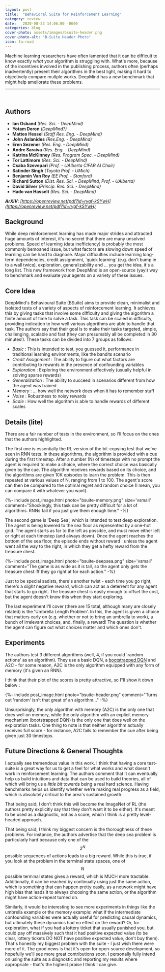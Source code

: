 ```yaml
---
layout: post
title:  "Behavioral Suite for Reinforcement Learning"
category: review
date:   2020-08-23 14:06:00 -0600
categories: blog
cover-photo: assets/images/bsuite-header.png
cover-photo-alt: "B-Suite Header Photo"
icon: fa-road
---
```


Machine learning researchers have often lamented that it can be difficult to know exactly *what* your algorithm is struggling with.
What's more, because of the incentives involved in the publishing process, authors often (perhaps inadvertently) present their algorithms in the best light, making it hard to objectively compare multple works.
DeepMind has a new benchmark that might help ameliorate these problems.

----------------------------
<br/>

## Authors
 - **Ian Osband** *(Res. Sci. - DeepMind)*
 - **Yotam Doron** *(DeepMind?)*
 - **Matteo Hessel** *(Staff Res. Eng. - DeepMind)*
 - **John Aslanides** *(Res.Eng. - DeepMind)*
 - **Eren Sezener** *(Res. Eng. - DeepMind)*
 - **Andre Saraiva** *(Res. Eng. - DeepMind)*
 - **Katrina McKinney** *(Res. Program Spec. - DeepMind)*
 - **Tor Lattimore** *(Res. Sci. - DeepMind)*
 - **Csaba Szevepari** *(Prof. - UAlberta CIFAR AI Chair)*
 - **Satinder Singh** *(Toyota Prof. - UMich)*
 - **Benjamin Van Roy** *(EE Prof. - Stanford)*
 - **Richard Sutton** *(Dist. Res. Sci. - DeepMind, Prof. - UAlberta)*
 - **David Silver** *(Princip. Res. Sci. - DeepMind)*
 - **Hado van Hasselt** *(Res. Sci. - DeepMind)*
 
***ArXiV***: *[https://openreview.net/pdf?id=rygf-kSYwH](https://openreview.net/pdf?id=rygf-kSYwH)*
 
## Background

While deep reinforcement learning has made major strides and attracted huge amounts of interest, it's no secret that there are many unsolved problems.
Speed of learning (data inefficiency) is probably the most commonly bemoaned issue, but what factors are slowing down speed of learning can be hard to diagnose.
Major difficulties include learning long-term dependencies, credit assignment, 'quick learning' (e.g. don't bump in to a wall twice), exploration, generalizability and ... you get the idea, it's a long list.
This new framework from DeepMind is an open-source (yay!) way to benchmark and evaluate your agents on a variety of these issues.

## Core Idea

DeepMind's Behavioural Suite (BSuite) aims to provide clean, minimalist and isolated tests of a variety of aspects of reinforcement learning.
It achieves this by giving tasks that involve some difficulty and giving the algorithm a finite amount of time to solve a task.
This task can be scaled in difficulty, providing indication to how well various algorithms are able to handle that task.
The authors say that their goal is to make their tasks targeted, simple, challenging, scalable and fast (they can presumably all be completed in 30 minutes!).
These tasks can be divided into 7 groups as follows:

 - *Basic* : This is intended to test, you guessed it, performance in traditional learning environments, like the bandits scenario
 - *Credit Assignment* : The ability to figure out what factors are contributing to rewards in the presence of confounding variables
 - *Exploration* : Exploring the environment effectively (usually helpful in solving sparse rewards)
 - *Generalization* : The ability to succeed in scenarios different from how the agent was trained
 - *Memory* : ... how well the network does when it has to remember stuff
 - *Noise* : Robustness to noisy rewards
 - *Scale* : How well the algorithm is able to handle rewards of different scales 

## Details (lite)

There are a fair number of tests in the environment, so I'll focus on the ones that the authors highlighted.

The first one is essentially the RL version of the bit-copying test that we've seen in RNN tests.
In these algorithms, the algorithm is provided with a cue during the first timestep.
After a number (N) of timesteps with no prompt the agent is required to make a choice, where the correct choice was basically given by the cue.
The algorithm receives rewards based on its choice, and the algorithms are given 10K episodes to learn the problem.
This is then repeated at various values of N, ranging from 1 to 100.
The agent's score can then be compared to the optimal regret and random choice (I mean, you can compare it with whatever you want).

{%- include post_image.html photo="bsuite-memory.png" size='vsmall' comment="Shockingly, this task can be pretty difficult for a lot of algorithms. RNNs fail if you just give them enough time." -%}

The second game is 'Deep Sea', which is intended to test deep exploration.
The agent is being lowered to the sea floor as represented by a one-hot grid.
The agent starts as far to the left as possible, and must move either left or right at each timestep (and always down).
Once the agent reaches the bottom of the sea floor, the episode ends without reward : unless the agent went all the way to the right, in which they get a hefty reward from the treasure chest.

{%- include post_image.html photo="bsuite-deepsea.png" size='vsmall' comment="The game is as wide as it is tall, so the agent only gets the treasure chest iff they go right at for each action." -%}

Just to be special sadists, there's another twist - each time you go right, there's a *slight* negative reward, which can act as a deterrent for any agent that starts to go right.
The treasure chest is easily enough to offset the cost, but the agent doesn't know this when they start exploring.

The last experiment I'll cover (there are 15 total, although many are closely related) is the 'Umbrella Length Problem'.
In this, the agent is given a choice that matters early on (e.g. whether or not to bring an umbrella to work), a bunch of irrelevant choices, and, finally, a reward!
The question is whether the agent can figure out what choices matter and which ones don't.

## Experiments

The authors test 3 different algorithms (well, 4, if you could 'random actions' as an algorithm).
They use a basic DQN, a [bootstrapped DQN](https://arxiv.org/pdf/1602.04621.pdf) and A2C - for some reason, A2C is the only algorithm equipped with any form of memory (it's given an RNN).

I think that their plot of the scores is pretty attractive, so I"ll show it down below :

{%- include post_image.html photo="bsuite-header.png" comment="Turns out 'random' isn't that great of an algorithm..." -%}

Unsurprisingly, the only algorithm with memory (A2C) is the only one that does well on memory, while the only algorithm with an explicit memory mechanism (bootstrapped DQN) is the only one that does well on the exploration tasks.
One thing to note is that neither algorithm actually receives full score - for instance, A2C fails to remember the cue after being given just 30 timesteps.

## Future Directions & General Thoughts

I actually see tremendous value in this work.
I think that having a core test-suite is a great way for us to get a feel for what works and what doesn't work in reinforcement learning.
The authors comment that it can eventually help us build intuitions and data that can be used to build theories, all of which will bring us a *little bit* towards being a real hard science.
Having benchmarks helps us identify whether we're making real progress as a field, which is absolutely critical to the area's sustained growth. 

That being said, I don't think this will become the ImageNet of RL (the authors pretty explicitly say that they don't want it to be either).
It's meant to be used as a diagnostic, not as a score, which I think is a pretty level-headed approach.

That being said, I think my biggest concern is the thoroughness of these problems.
For instance, the authors advertise that the deep sea problem is particularly hard because only one of the $$2^N$$ possible sequences of actions leads to a big reward.
While this is true, if you look at the problem in the terminal state spaces, one of $$N$$ possible terminal states gives a reward, which is MUCH more tractable.
Additionally, it can be reached by continually using just the same action, which is something that can happen pretty easily, as a network might have high bias that leads it to always choosing the same action, or the algorithm might have action-repeat turned on.

Similarly, it would be interesting to see more experiments in things like the umbrella example or the memory example: what if the intermediate confounding variables were actually useful for predicting causal dynamics, but ultimately these dynamics had no effect on the reward?
Or, for exploration, what if you had a lottery ticket that usually punished you, but could pay off massively such that it had positive expected value (to be clear, lottery tickets DO NOT have positive expected value, don't buy them).
That's honestly my biggest problem with the suite - I just wish there were more of it.
The good news is that it's open for open-source development, so hopefully we'll see more great contributions soon.
I personally fully intend on using the suite as a diagnostic and reporting my results where appropriate - that's the highest praise I think I can give.